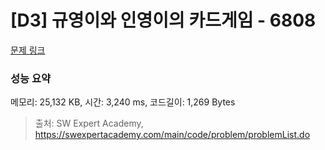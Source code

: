 # [D3] 규영이와 인영이의 카드게임 - 6808 

[문제 링크](https://swexpertacademy.com/main/code/problem/problemDetail.do?contestProbId=AWgv9va6HnkDFAW0) 

### 성능 요약

메모리: 25,132 KB, 시간: 3,240 ms, 코드길이: 1,269 Bytes



> 출처: SW Expert Academy, https://swexpertacademy.com/main/code/problem/problemList.do